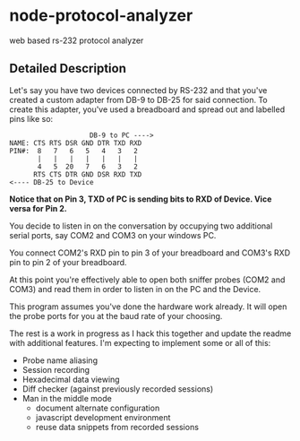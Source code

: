 node-protocol-analyzer
======================

web based rs-232 protocol analyzer

## Detailed Description

Let's say you have two devices connected by RS-232 and that you've created a custom adapter from DB-9 to DB-25 for said connection. To create this adapter, you've used a breadboard and spread out and labelled pins like so:

```
                    DB-9 to PC ---->
NAME: CTS RTS DSR GND DTR TXD RXD
PIN#:  8   7   6   5   4   3   2
       |   |   |   |   |   |   |
       4   5  20   7   6   3   2
      RTS CTS DTR GND DSR RXD TXD
<---- DB-25 to Device
```

**Notice that on Pin 3, TXD of PC is sending bits to RXD of Device. Vice versa for Pin 2.**

You decide to listen in on the conversation by occupying two additional serial ports, say COM2 and COM3 on your windows PC.

You connect COM2's RXD pin to pin 3 of your breadboard and COM3's RXD pin to pin 2 of your breadboard.

At this point you're effectively able to open both sniffer probes (COM2 and COM3) and read them in order to listen in on the PC and the Device.

This program assumes you've done the hardware work already. It will open the probe ports for you at the baud rate of your choosing.

The rest is a work in progress as I hack this together and update the readme with additional features. I'm expecting to implement some or all of this:

* Probe name aliasing
* Session recording
* Hexadecimal data viewing
* Diff checker (against previously recorded sessions)
* Man in the middle mode
  - document alternate configuration
  - javascript development environment
  - reuse data snippets from recorded sessions
